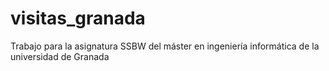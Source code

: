 # visitas_granada
 Trabajo para la asignatura SSBW del máster en ingeniería informática de la universidad de Granada
